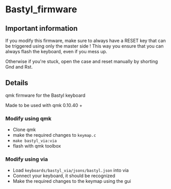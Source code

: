 # Bastyl_firmware

## Important information

If you modify this firmware, make sure to always have a RESET key that can be triggered using only the master side ! This way you ensure that you can always flash the keyboard, even if you mess up.

Otherwise if you're stuck, open the case and reset manually by shorting Gnd and Rst.

## Details

qmk firmware for the Bastyl keyboard

Made to be used with qmk 0.10.40 +

### Modify using qmk

* Clone qmk
* make the required changes to `keymap.c`
* `make bastyl_via:via` 
* flash with qmk toolbox

### Modify using via

* Load `keyboards/bastyl_via/jsons/bastyl.json` into via
* Connect your keyboard, it should be recognized
* Make the required changes to the keymap using the gui
